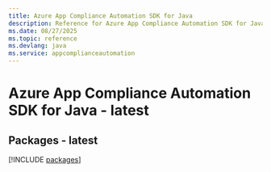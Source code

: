 ```yaml
---
title: Azure App Compliance Automation SDK for Java
description: Reference for Azure App Compliance Automation SDK for Java
ms.date: 08/27/2025
ms.topic: reference
ms.devlang: java
ms.service: appcomplianceautomation
---
```

# Azure App Compliance Automation SDK for Java - latest
## Packages - latest
[!INCLUDE [packages](app-compliance-automation-index.md)]
